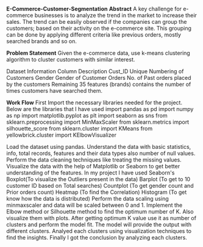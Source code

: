 **E-Commerce-Customer-Segmentation**
**Abstract**
A key challenge for e-commerce businesses is to analyze the trend in the market to increase their sales. The trend can be easily observed if the companies can group the customers; based on their activity on the e-commerce site. This grouping can be done by applying different criteria like previous orders, mostly searched brands and so on.

**Problem Statement**
Given the e-commerce data, use k-means clustering algorithm to cluster customers with similar interest.

Dataset Information
Column	Description
Cust_ID	Unique Numbering of Customers
Gender	Gender of Customer
Orders	No. of Past orders placed by the customers
Remaining 35 features (brands) contains the number of times customers have searched them.

**Work Flow**
First Import the necessary libraries needed for the project. Below are the libraries that I have used
import pandas as pd
import numpy as np
import matplotlib.pyplot as plt
import seaborn as sns
from sklearn.preprocessing import MinMaxScaler
from sklearn.metrics import silhouette_score
from sklearn.cluster import KMeans
from yellowbrick.cluster import KElbowVisualizer

Load the dataset using pandas.
Understand the data with basic statistics, info, total records, features and their data types also number of null values.
Perform the data cleaning techniques like treating the missing values.
Visualize the data with the help of Matplotlib or Seaborn to get better understanding of the features.
In my project I have used Seaborn's
Boxplot(To visualize the Outliers present in the data)
Barplot (To get to 10 customer ID based on Total searches)
Countplot (To get gender count and Prior orders count)
Heatmap (To find the Correlation)
Histogram (To get know how the data is distributed)
Perform the data scaling using minmaxscaler and data will be scaled between 0 and 1.
Implement the Elbow method or Silhouette method to find the optimum number of K. Also visualize them with plots.
After getting optimum K value use it as number of clusters and perform the model fit.
The model will provide the output with different clusters.
Analyed each clusters using visualization techniques to find the insights.
Finally I got the conclusion  by analyzing each clusters.

